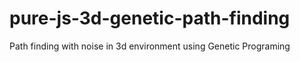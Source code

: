 # pure-js-3d-genetic-path-finding
Path finding with noise in 3d environment using Genetic Programing

